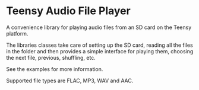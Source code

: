 # Teensy Audio File Player

A convenience library for playing audio files from an SD card on the Teensy platform.

The libraries classes take care of setting up the SD card, reading all the files in the folder and then provides a simple interface for playing them, choosing the next file, previous, shuffling, etc.

See the examples for more information.

Supported file types are FLAC, MP3, WAV and AAC.

